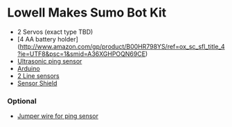 Lowell Makes Sumo Bot Kit
=========================

  * 2 Servos (exact type TBD)
  * [4 AA battery holder] (http://www.amazon.com/gp/product/B00HR798YS/ref=ox_sc_sfl_title_4?ie=UTF8&psc=1&smid=A36XGHPOQN69CE)
  * [Ultrasonic ping sensor](http://www.amazon.com/gp/product/B0089VB326/ref=ox_sc_sfl_title_3?ie=UTF8&psc=1&smid=A3468ESLW23DHM)
  * [Arduino](http://www.amazon.com/gp/product/B00OBSD202/ref=ox_sc_sfl_title_1?ie=UTF8&psc=1&smid=AHBA8EC6MI1NT)
  * [2 Line sensors](https://www.sparkfun.com/products/9454)
  * [Sensor Shield](http://www.tinydeal.com/Electronics-DIY-Sensor-Shield-V5-0-Sensor-Expansion-Board-for-Arduino-Works-with-Official-Arduino-Boards-p-94893.html?currency=USD&ship_to=US&gclid=CjwKEAjw2cOsBRD3xNbRp5eQxzYSJADZGYbzQMWai-o_TJaztuOCF-_wOErBaBzww2YqLmX-pQcophoCWKLw_wcB)

### Optional
  * [Jumper wire for ping sensor](https://www.sparkfun.com/products/10364)
